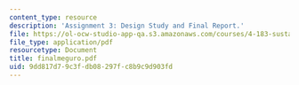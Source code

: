 ```yaml
---
content_type: resource
description: 'Assignment 3: Design Study and Final Report.'
file: https://ol-ocw-studio-app-qa.s3.amazonaws.com/courses/4-183-sustainable-design-and-technology-research-workshop-spring-2004/9dd817d79c3fdb08297fc8b9c9d903fd_finalmeguro.pdf
file_type: application/pdf
resourcetype: Document
title: finalmeguro.pdf
uid: 9dd817d7-9c3f-db08-297f-c8b9c9d903fd
---
```

